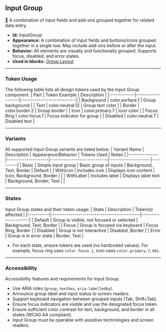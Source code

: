 ## Input Group
👥 A combination of input fields and add-ons grouped together for related data entry.
- **Id:** InputGroup
- **Appearance:** A combination of input fields and buttons/icons grouped together in a single row. May include add-ons before or after the input.
- **Behavior:** All elements are visually and functionally grouped. Supports focus, disabled, and error states.
- **Used in blocks:** [Group Layout](../blocks/GroupLayout.md)

---

### Token Usage
The following table lists all design tokens used by the Input Group component:
| Part        | Token Example      | Description                |
|-------------|-------------------|----------------------------|
| Background  | color.surface.1   | Group background           |
| Text        | color.neutral.12  | Group text color           |
| Border      | color.border.2    | Group border               |
| Icon        | color.primary.7   | Icon color                 |
| Focus Ring  | color.focus.1     | Focus indicator for group  |
| Disabled    | color.neutral.7   | Disabled text              |

---

### Variants
All supported Input Group variants are listed below:
| Variant Name   | Description         | Appearance/Behavior         | Tokens Used         | Notes    |
|---------------|---------------------|-----------------------------|---------------------|----------|
| Basic         | Simple input group  | Basic group of inputs       | Background, Text, Border   | Default  |
| WithIcon      | Includes icon       | Displays icon content       | Icon, Background, Border   |          |
| WithLabel     | Includes label      | Displays label text         | Background, Border, Text   |          |

---

### States
Input Group states and their token usage:
| State     | Description                                 | Token(s) affected   |
|-----------|---------------------------------------------|---------------------|
| Default   | Group is visible, not focused or selected   | Background, Text, Border    |
| Focus     | Group is focused via keyboard               | Focus Ring, Border          |
| Disabled  | Group is not interactive                    | Disabled, Border            |
| Error     | Group is in error state                     | Border, Text                |

- For each state, ensure tokens are used (no hardcoded values). For example, focus ring uses `color.focus.1`, icon uses `color.primary.7`, etc.

---

### Accessibility
Accessibility features and requirements for Input Group:
- Use ARIA roles (`group`, `textbox`, `aria-labelledby`).
- Announce group label and input status to screen readers.
- Support keyboard navigation between grouped inputs (Tab, Shift+Tab).
- Ensure focus indicators are visible and use the designated focus token.
- Ensure sufficient color contrast for text, background, and border in all states (WCAG AA compliant).
- Input Group must be operable with assistive technologies and screen readers.
